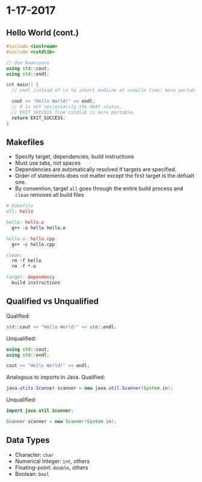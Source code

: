 # 1-17-2017
## Hello World (cont.)
```cpp
#include <iostream>
#include <cstdlib>

// Use Namespace
using std::cout;
using std::endl;

int main() {
  // endl instead of \n to insert endline at compile time; more portable.

  cout << "Hello World!" << endl;
  // 0 is not neccessarily the OKAY status.
  // EXIT_SUCCESS from cstdlib is more portable.
  return EXIT_SUCCESS;
}
```

## Makefiles
* Specify target, dependencies, build instructions
* Must use tabs, not spaces
* Dependencies are automatically resolved if targets are specified.
* Order of statements does not matter except the first target is the defualt one.
* By convention, target `all` goes through the entire build process and `clean` removes all build files

```makefile
# Makefile
all: hello

hello: hello.o
  g++ -o hello hello.o

hello.o: hello.cpp
  g++ -c hello.cpp

clean:
  rm -f hello
  rm -f *.o
```
```makefile
target: dependency
  build instructions
```

## Qualified vs Unqualified
Qualified:
```cpp
std::cout << "Hello World!" << std::endl;
```
Unqualified:
```cpp
using std::cout;
using std::endl;

cout << "Hello World!" << endl;
```
Analogous to imports in Java.
Qualified:
```java
java.utils.Scanner scanner = new java.util.Scanner(System.in);
```
Unqualified:
```java
import java.util.Scanner;

Scanner scanner = new Scanner(System.in);
```

## Data Types
* Character: `char`
* Numerical Integer: `int`, others
* Floating-point: `double`, others
* Boolean: `bool`

